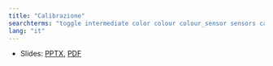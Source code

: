 ```yaml
---
title: "Calibrazione"
searchterms: "toggle intermediate color colour colour_sensor sensors calibration calibrate colour_calibration color_sensor_calibration"
lang: "it"
---
```

 <ul>
 <li class="ng-binding">Slides:
 <a href="translations/en-us/intermediate/Calibrazione.pptx">PPTX</a>,
 <a href="translations/en-us/intermediate/Calibrazione.pdf">PDF</a>
 </li>
 </ul>
